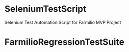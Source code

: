 # SeleniumTestScript
Selenium Test Automation Script for Farmilio MVP Project
# FarmilioRegressionTestSuite 
